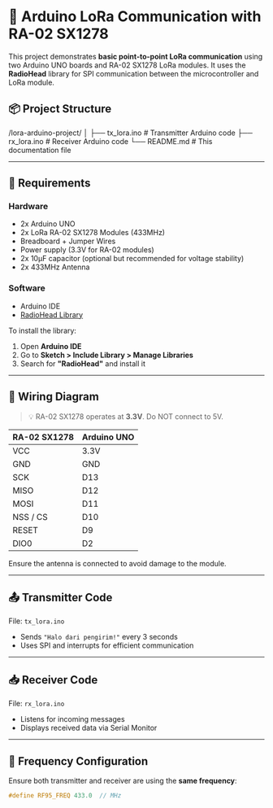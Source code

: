 # 🚀 Arduino LoRa Communication with RA-02 SX1278

This project demonstrates **basic point-to-point LoRa communication** using two Arduino UNO boards and RA-02 SX1278 LoRa modules. It uses the **RadioHead** library for SPI communication between the microcontroller and LoRa module.

## 📦 Project Structure

/lora-arduino-project/
│
├── tx_lora.ino # Transmitter Arduino code
├── rx_lora.ino # Receiver Arduino code
└── README.md # This documentation file


---

## 🧰 Requirements

### Hardware
- 2x Arduino UNO
- 2x LoRa RA-02 SX1278 Modules (433MHz)
- Breadboard + Jumper Wires
- Power supply (3.3V for RA-02 modules)
- 2x 10µF capacitor (optional but recommended for voltage stability)
- 2x 433MHz Antenna

### Software
- Arduino IDE
- [RadioHead Library](http://www.airspayce.com/mikem/arduino/RadioHead/)

To install the library:

1. Open **Arduino IDE**
2. Go to **Sketch > Include Library > Manage Libraries**
3. Search for **"RadioHead"** and install it

---

## 🔌 Wiring Diagram

> 💡 RA-02 SX1278 operates at **3.3V**. Do NOT connect to 5V.

| RA-02 SX1278 | Arduino UNO |
|--------------|-------------|
| VCC          | 3.3V        |
| GND          | GND         |
| SCK          | D13         |
| MISO         | D12         |
| MOSI         | D11         |
| NSS / CS     | D10         |
| RESET        | D9          |
| DIO0         | D2          |

Ensure the antenna is connected to avoid damage to the module.

---

## 📤 Transmitter Code

File: `tx_lora.ino`  
- Sends `"Halo dari pengirim!"` every 3 seconds
- Uses SPI and interrupts for efficient communication

---

## 📥 Receiver Code

File: `rx_lora.ino`  
- Listens for incoming messages
- Displays received data via Serial Monitor

---

## 📡 Frequency Configuration

Ensure both transmitter and receiver are using the **same frequency**:

```cpp
#define RF95_FREQ 433.0  // MHz
